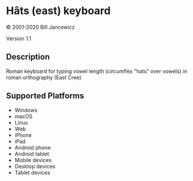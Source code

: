 Hâts (east) keyboard
==============

© 2001-2020 Bill Jancewicz

Version 1.1

Description
-----------

Roman keyboard for typing vowel length (circumflex "hats" over vowels) in roman orthography (East Cree)

Supported Platforms
-------------------
 * Windows
 * macOS
 * Linux
 * Web
 * iPhone
 * iPad
 * Android phone
 * Android tablet
 * Mobile devices
 * Desktop devices
 * Tablet devices

